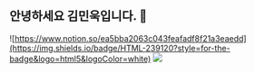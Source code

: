 ## 안녕하세요 김민욱입니다. 👋
![https://www.notion.so/ea5bba2063c043feafadf8f21a3eaedd](https://img.shields.io/badge/HTML-239120?style=for-the-badge&logo=html5&logoColor=white)
![](https://img.shields.io/badge/HTML-239120?style=for-the-badge&logo=html5&logoColor=white)

<!--
**minwookkim115/minwookkim115** is a ✨ _special_ ✨ repository because its `README.md` (this file) appears on your GitHub profile.

Here are some ideas to get you started:

- 🔭 I’m currently working on ...
- 🌱 I’m currently learning ...
- 👯 I’m looking to collaborate on ...
- 🤔 I’m looking for help with ...
- 💬 Ask me about ...
- 📫 How to reach me: ...
- 😄 Pronouns: ...
- ⚡ Fun fact: ...
-->
